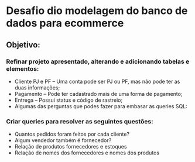 # Desafio dio modelagem do banco de dados para ecommerce

## Objetivo:

### Refinar projeto apresentado, alterando e adicionando tabelas e elementos:

- Cliente PJ e PF – Uma conta pode ser PJ ou PF, mas não pode ter as duas informações;
- Pagamento – Pode ter cadastrado mais de uma forma de pagamento;
- Entrega – Possui status e código de rastreio;
- Algumas das perguntas que podes fazer para embasar as queries SQL:

### Criar queries para resolver as seguintes questões:

- Quantos pedidos foram feitos por cada cliente?
- Algum vendedor também é fornecedor?
- Relação de produtos fornecedores e estoques
- Relação de nomes dos fornecedores e nomes dos produtos
